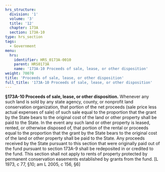 ```yaml
---
hrs_structure:
  division: '1'
  volume: '3'
  title: '12'
  chapter: 173A
  section: 173A-10
type: hrs_section
tags:
  - Government
menu:
  hrs:
    identifier: HRS_0173A-0010
    parent: HRS0173A
    name: '173A-10 Proceeds of sale, lease, or other disposition'
weight: 70070
title: 'Proceeds of sale, lease, or other disposition'
full_title: '173A-10 Proceeds of sale, lease, or other disposition'
---
```

**§173A-10 Proceeds of sale, lease, or other disposition.** Whenever any such land is sold by any state agency, county, or nonprofit land conservation organization, that portion of the net proceeds (sale price less actual expenses of sale) of such sale equal to the proportion that the grant by the State bears to the original cost of the land or other property shall be paid to the State. In the event any such land or other property is leased, rented, or otherwise disposed of, that portion of the rental or proceeds equal to the proportion that the grant by the State bears to the original cost of the land or other property shall be paid to the State. Any proceeds received by the State pursuant to this section that were originally paid out of the fund pursuant to section 173A-9 shall be redeposited in or credited to the fund. This section shall not apply to rents of property protected by permanent conservation easements established by grants from the fund. [L 1973, c 77, §10; am L 2005, c 156, §6]